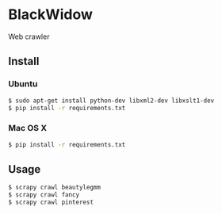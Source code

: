 # BlackWidow

Web crawler


## Install

### Ubuntu

``` bash
$ sudo apt-get install python-dev libxml2-dev libxslt1-dev
$ pip install -r requirements.txt
```

### Mac OS X

``` bash
$ pip install -r requirements.txt
```


## Usage

``` bash
$ scrapy crawl beautylegmm
$ scrapy crawl fancy
$ scrapy crawl pinterest
```
